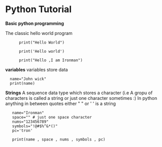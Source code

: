 # Python Tutorial
 
**Basic python programming** 


The classic hello world program

          print("Hello World")

          print('Hello world')
     
          print("Hello ,I am Ironman")
 
 
**variables** 
variables store data 

      name="John wick"
      print(name)

 **Strings**
  A sequence data type which stores a character (i.e A gropu of characters is called a string or just one character sometimes :)
  In python anything in between quotes either " " or ' ' is a string

       name="Ironman"
       space="" # just one space character
       nums="123456789"
       symbols="!@#$%^&*()"
       pc='tron'

       print(name , space , nums , symbols , pc)

       

     
       

